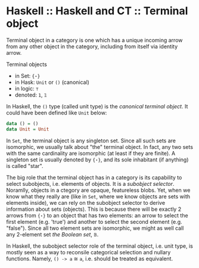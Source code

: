 # Haskell :: Haskell and CT :: Terminal object

Terminal object in a category is one which has a unique incoming arrow from any other object in the category, including from itself via identity arrow.

Terminal objects
- in Set: `{⋆}`
- in Hask: `Unit` or `()` (canonical)
- in logic: `⊤`
- denoted: `1`, `𝟙`

In Haskell, the `()` type (called unit type) is the *canonical terminal object*. It could have been defined like `Unit` below:

```hs
data () = ()
data Unit = Unit
```

In `Set`, the terminal object is any singleton set. Since all such sets are isomorphic, we usually talk about "the" terminal object. In fact, any two sets with the same cardinality are isomorphic (at least if they are finite). A singleton set is usually denoted by `{⋆}`, and its sole inhabitant (if anything) is called "star".

The big role that the terminal object has in a category is its capability to select subobjects, i.e. elements of objects. It is a *subobject selector*. Noramlly, objects in a ctegory are opaque, featureless blobs. Yet, when we know what they really are (like in `Set`, where we know objects are sets with elements inside), we can rely on the subobject selector to derive information about sets (objects). This is because there will be exactly 2 arrows from `{⋆}` to an object that has two elements: an arrow to select the first element (e.g. 'true') and another to select the second element (e.g. "false"). Since all two element sets are isomorphic, we might as well call any 2-element set *the Boolean set*, `𝔹`.

In Haskell, the subobject selector role of the terminal object, i.e. unit type, is mostly seen as a way to reconsile categorical selection and nullary functions. Namely, `() -> a` ≅ `a`, i.e. should be treated as equivalent.
